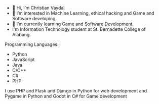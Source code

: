 - 👋 Hi, I’m Christian Vaydal
- 👀 I’m interested in Machine Learning, ethical hacking and Game and Software developing.
- 🌱 I’m currently learning Game and Software Development.
- I'm Information Technology student at St. Bernadette College of Alabang.

Programming Languages:
- Python
- JavaScript
- Java
- C/C++
- C#
- PHP

I use PHP and Flask and Django in Python for web development and Pygame in Python and Godot in C# for Game development

<!---
christVayds/christVayds is a ✨ special ✨ repository because its `README.md` (this file) appears on your GitHub profile.
You can click the Preview link to take a look at your changes.
--->
